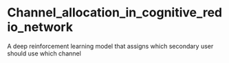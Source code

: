 # Channel_allocation_in_cognitive_redio_network
A deep reinforcement learning model that assigns which secondary user should use which channel
